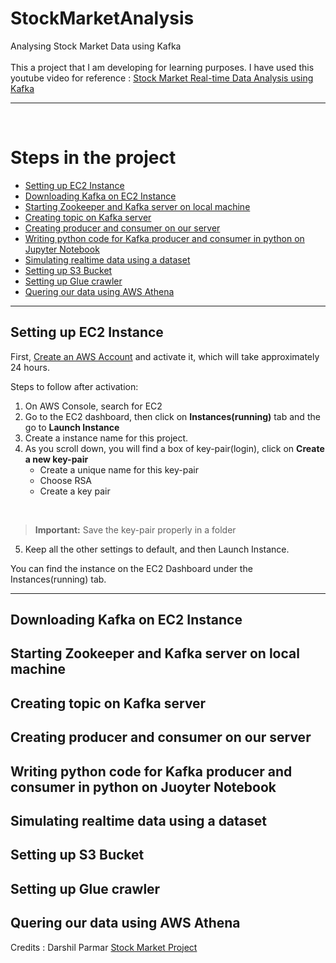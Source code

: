 # StockMarketAnalysis
Analysing Stock Market Data using Kafka <br />
<br />
This a project that I am developing for learning purposes. I have used this youtube video for reference :  [Stock Market Real-time Data Analysis using Kafka](https://www.youtube.com/watch?v=KerNf0NANMo)

---
<br />

# Steps in the project

- [Setting up EC2 Instance](#setting-up-EC2-Instance)    
- [Downloading Kafka on EC2 Instance](#downloading-Kafka-on-EC2-Instance)
- [Starting Zookeeper and Kafka server on local machine](#starting-Zookeeper-and-Kafka-server-on-local-machine)
- [Creating topic on Kafka server](#creating-topic-on-Kafka-server)
- [Creating producer and consumer on our server](#creating-producer-and-consumer-on-our-server)
- [Writing python code for Kafka producer and consumer in python on Jupyter Notebook](#writing-python-code-for-Kafka-producer-and-consumer-in-python-on-Jupyter-Notebook)
- [Simulating realtime data using a dataset](#simulating-realtime-data-using-a-dataset)
- [Setting up S3 Bucket](#setting-up-S3-Bucket)
- [Setting up Glue crawler](#setting-up-Glue-crawler)
- [Quering our data using AWS Athena](#quering-our-data-using-AWS-Athena)

---

## Setting up EC2 Instance

First, [Create an AWS Account](https://portal.aws.amazon.com/billing/signup?nc2=h_ct&src=header_signup&redirect_url=https%3A%2F%2Faws.amazon.com%2Fregistration-confirmation#/start/email) and activate it, which will take approximately 24 hours.

Steps to follow after activation:
1. On AWS Console, search for EC2
2. Go to the EC2 dashboard, then click on **Instances(running)** tab and the go to **Launch Instance**
3. Create a instance name for this project.
4. As you scroll down, you will find a box of key-pair(login), click on **Create a new key-pair**
    - Create a unique name for this key-pair
    - Choose RSA 
    - Create a key pair
<br />

> **Important:** Save the key-pair properly in a folder

5. Keep all the other settings to default, and then Launch Instance.

You can find the instance on the EC2 Dashboard under the Instances(running) tab.

---

## Downloading Kafka on EC2 Instance
## Starting Zookeeper and Kafka server on local machine
## Creating topic on Kafka server
## Creating producer and consumer on our server
## Writing python code for Kafka producer and consumer in python on Juoyter Notebook
## Simulating realtime data using a dataset
## Setting up S3 Bucket
## Setting up Glue crawler
## Quering our data using AWS Athena

Credits : Darshil Parmar [Stock Market Project](https://www.youtube.com/watch?v=KerNf0NANMo)


